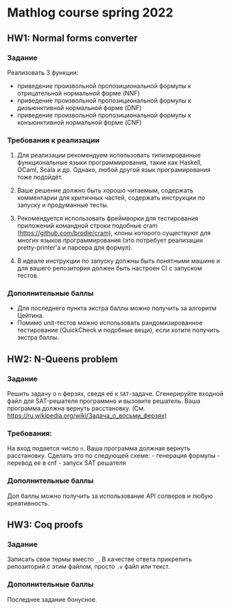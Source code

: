 # Mathlog course spring 2022

## HW1: Normal forms converter

### Задание
Реализовать 3 функции:

- приведение произвольной пропозициональной формулы к отрицательной нормальной форме (NNF)
- приведение произвольной пропозициональной формулы к дизъюнктивной нормальной форме (DNF)
- приведение произвольной пропозициональной формулы к конъюнктивной нормальной форме (CNF)
### Требования к реализации
1. Для реализации рекомендуем использовать типизированные функциональные языки программирования, такие как Haskell, OCaml, Scala и др. Однако, любой другой язык програмирования тоже подойдёт.
2. Ваше решение должно быть хорошо читаемым, содержать комментарии для критичных частей, содержать инструкции по запуску и продуманные тесты. 

3. Рекомендуется использовать фреймворки для тестирования приложений командной строки подобные cram (https://github.com/brodie/cram), клоны которого существуют для многих языков программирования (это потребует реализации pretty-printer'а и парсера для формул).

4. В идеале инструкции по запуску должны быть понятными машине и для вашего репозитория должен быть настроен CI с запуском тестов.

### Дополнительные баллы
- Для последнего пункта экстра баллы можно получить за алгоритм Цейтина.
- Помимо unit-тестов можно использовать рандомизированное тестирование (QuickCheck и подобные вещи), если хотите получить экстра баллы.


## HW2: N-Queens problem 

### Задание
Решить задачу о `n` ферзях, сведя её к `SAT`-задаче. Сгенерируйте входной файл для SAT-решателя программно и вызовите решатель. Ваша программа должна вернуть расстановку.
(См. https://ru.wikipedia.org/wiki/Задача_о_восьми_ферзях)

### Требования:
На вход подается число `n`.
Ваша программа должная вернуть расстановку.
Cделать это по следующей схеме:
    - генерация формулы
    - перевод ее в cnf
    - запуск SAT решателя

### Дополнительные баллы    
Доп баллы можно получить за использование API солверов и любую креативность.

## HW3: Coq proofs

### Задание
Записать свои термы вместо `_`. В качестве ответа прикрепить репозиторий с этим файлом, просто `.v` файл или текст.

### Дополнительные баллы    
Последнее задание бонусное.
<!-- ### Homework №4

### Homework №5

### Homework №6

### Homework №7

### Homework №8 -->